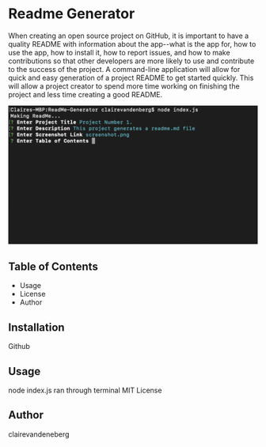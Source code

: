 
# Readme Generator
When creating an open source project on GitHub, it is important to have a quality README with information about the app--what is the app for, how to use the app, how to install it, how to report issues, and how to make contributions so that other developers are more likely to use and contribute to the success of the project. A command-line application will allow for quick and easy generation of a project README to get started quickly. This will allow a project creator to spend more time working on finishing the project and less time creating a good README.

![Image description](screenshot.png)

## Table of Contents
* Usage 
* License 
* Author

## Installation
Github

## Usage
node index.js ran through terminal
MIT License

## Author
clairevandeneberg